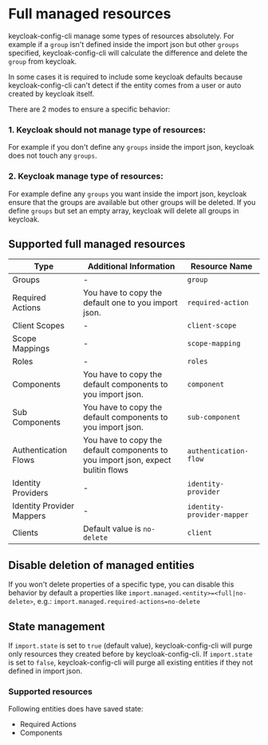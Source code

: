 # Full managed resources

keycloak-config-cli manage some types of resources absolutely. For example if a `group` isn't defined
inside the import json but other `groups` specified, keycloak-config-cli will calculate the
difference and delete the `group` from keycloak.

In some cases it is required to include some keycloak defaults because keycloak-config-cli can't
detect if the entity comes from a user or auto created by keycloak itself.

There are 2 modes to ensure a specific behavior:

### 1. Keycloak should not manage type of resources:

For example if you don't define any `groups` inside the import json, keycloak does not touch any `groups`.

### 2. Keycloak manage type of resources:

For example define any `groups` you want inside the import json, keycloak ensure that the groups are available but other
groups will be deleted. If you define `groups` but set an empty array, keycloak will delete all groups in keycloak.

## Supported full managed resources

| Type                      | Additional Information                                                           | Resource Name              |
| ------------------------- | -------------------------------------------------------------------------------- | -------------------------- |
| Groups                    | -                                                                                | `group`                    |
| Required Actions          | You have to copy the default one to you import json.                             | `required-action`          |
| Client Scopes             | -                                                                                | `client-scope`             |
| Scope Mappings            | -                                                                                | `scope-mapping`            |
| Roles                     | -                                                                                | `roles`                    |
| Components                | You have to copy the default components to you import json.                      | `component`                |
| Sub Components            | You have to copy the default components to you import json.                      | `sub-component`            |
| Authentication Flows      | You have to copy the default components to you import json, expect bulitin flows | `authentication-flow`      |
| Identity Providers        | -                                                                                | `identity-provider`        |
| Identity Provider Mappers | -                                                                                | `identity-provider-mapper` |
| Clients                   | Default value is `no-delete`                                                                                | `client`                   |

## Disable deletion of managed entities

If you won't delete properties of a specific type, you can disable this behavior by default a properties like `import.managed.<entity>=<full|no-delete>`, e.g.:
`import.managed.required-actions=no-delete`

## State management

If `import.state` is set to `true` (default value), keycloak-config-cli will purge only resources they created before by keycloak-config-cli.
If `import.state` is set to `false`, keycloak-config-cli will purge all existing entities if they not defined in import json.

### Supported resources

Following entities does have saved state:

- Required Actions
- Components
